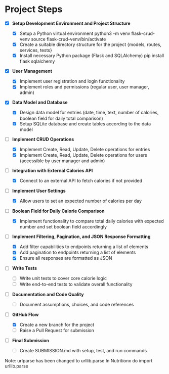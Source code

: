 # Project Steps

- [x] **Setup Development Environment and Project Structure**

  - [x] Setup a Python virtual environment
  python3 -m venv flask-crud-venv
  source flask-crud-venv/bin/activate
  - [x] Create a suitable directory structure for the project
  {models, routes, services, tests}
  - [x] Install necessary Python package (Flask and SQLAlchemy)
  pip install flask sqlalchemy

- [x] **User Management**

  - [x] Implement user registration and login functionality
  - [x] Implement roles and permissions (regular user, user manager, admin)

- [x] **Data Model and Database**

  - [x] Design data model for entries (date, time, text, number of calories, boolean field for daily total comparison)
  - [x] Setup SQLite database and create tables according to the data model

- [ ] **Implement CRUD Operations**

  - [x] Implement Create, Read, Update, Delete operations for entries
  - [x] Implement Create, Read, Update, Delete operations for users (accessible by user manager and admin)

- [ ] **Integration with External Calories API**

  - [x] Connect to an external API to fetch calories if not provided

- [ ] **Implement User Settings**

  - [x] Allow users to set an expected number of calories per day

- [ ] **Boolean Field for Daily Calorie Comparison**

  - [x] Implement functionality to compare total daily calories with expected number and set boolean field accordingly

- [ ] **Implement Filtering, Pagination, and JSON Response Formatting**

  - [x] Add filter capabilities to endpoints returning a list of elements
  - [x] Add pagination to endpoints returning a list of elements
  - [x] Ensure all responses are formatted as JSON

- [ ] **Write Tests**

  - [ ] Write unit tests to cover core calorie logic
  - [ ] Write end-to-end tests to validate overall functionality

- [ ] **Documentation and Code Quality**

  - [ ] Document assumptions, choices, and code references

- [ ] **GitHub Flow**

  - [x] Create a new branch for the project
  - [ ] Raise a Pull Request for submission

- [ ] **Final Submission**
  - [ ] Create SUBMISSION.md with setup, test, and run commands

Note: urlparse has been changed to urllib.parse
In Nutritionx do
import urllib.parse
